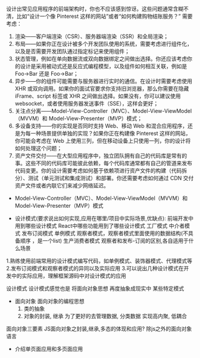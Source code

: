 设计出常见应用程序的前端架构时，你也不应该感到惊讶。这些问题通常含糊不清，比如“设计一个像 Pinterest 这样的网站”或者“如何构建购物结账服务？”
需要考虑：
1. 渲染——客户端渲染（CSR）、服务器端渲染（SSR）和全局渲染；
2. 布局——如果你正在设计被多个开发团队使用的系统，需要考虑进行组件化，以及是否需要开发团队通过指定标记来使用组件；
3. 状态管理，例如在单向数据流或双向数据绑定之间做出选择。你还应该考虑你的设计是采用被动式还是反应式编程模型，以及组件如何相互关联，例如是 Foo->Bar 还是 Foo->Bar；
4. 异步——你的组件可能需要与服务器进行实时的通信。在设计时需要考虑使用 XHR 或双向调用。如果你的面试官要求你支持旧浏览器，那么你需要在隐藏 iFrame、script 标签或 XHR 之间做出选择。如果没有，你可以建议使用 websocket，或者使用服务器发送事件（SSE），这样会更好；
5. 关注点分离——Model-View-Controller（MVC）、Model-View-ViewModel（MVVM）和 Model-View-Presenter（MVP）模式；
6. 多设备支持——你的实现是否同时支持 Web、移动 Web 和混合应用程序，还是为每一种场景提供单独的实现？如果你正在构建像 Pinterest 这样的网站，你可能会考虑在 Web 上使用三列，但在移动设备上只使用一列，你的设计将如何处理这个问题；
7. 资产文件交付——在大型应用程序中，独立团队拥有自己的代码库是常有的事。这些不同的代码库可能彼此依赖，每个代码库通常都有自己的管道来发布代码变更。你的设计需要考虑如何基于依赖项进行资产文件的构建（代码拆分）、测试（单元测试和集成测试）和部署。你还需要考虑如何通过 CDN 交付资产文件或者内联它们来减少网络延迟。

- Model-View-Controller（MVC）、Model-View-ViewModel（MVVM）和 Model-View-Presenter（MVP）模式

- 设计模式(要求说出如何实现,应用在哪里/项目中实际场景,优缺点):
前端开发中用到哪些设计模式
React中哪些功能用到了哪些设计模式
工厂模式
中介者模式
发布订阅模式
单例模式
观察者模式，观察者模式里面使用的数据结构(不具备顺序 ，是一个list)
生产消费者模式
观察者和发布-订阅的区别,各自适用于什么场景

1.熟练使用前端常用的设计模式编写代码，如单例模式、装饰器模式、代理模式等
2.发布订阅模式和观察者模式的异同以及实际应用
3.可以说出几种设计模式在开发中的实际应用，理解框架源码中对设计模式的应用

设计模式
   设计模式感觉也是 将面向对象思想 再度抽象成现实中 某些特定模式

- 面向对象
面向对象的编程思想
   1. 类的抽象
   2. 对象的封装, 继承
       为了更好的去管理数据, 分类数据     实现高内聚, 低耦合

面向对象三要素
JS面向对象之封装,继承,多态的体现和应用?
除js之外的面向对象语言


- 介绍单页面应用和多页面应用